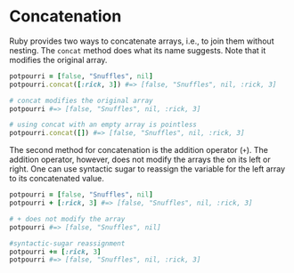 # Concatenation

Ruby provides two ways to concatenate arrays, i.e., to join them without
nesting. The `concat` method does what its name suggests. Note that it modifies
the original array.

```ruby
potpourri = [false, "Snuffles", nil]
potpourri.concat([:rick, 3]) #=> [false, "Snuffles", nil, :rick, 3]

# concat modifies the original array
potpourri #=> [false, "Snuffles", nil, :rick, 3]

# using concat with an empty array is pointless
potpourri.concat([]) #=> [false, "Snuffles", nil, :rick, 3]
```

The second method for concatenation is the addition operator (`+`). The addition
operator, however, does not modify the arrays the on its left or right. One can
use syntactic sugar to reassign the variable for the left array to its
concatenated value.

```ruby
potpourri = [false, "Snuffles", nil]
potpourri + [:rick, 3] #=> [false, "Snuffles", nil, :rick, 3]

# + does not modify the array
potpourri #=> [false, "Snuffles", nil]

#syntactic-sugar reassignment
potpourri += [:rick, 3]
potpourri #=> [false, "Snuffles", nil, :rick, 3]
```
